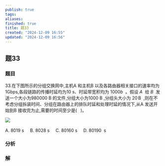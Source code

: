 ```yaml
---
publish: true
tags: 
aliases: 
finished: true
title: 题33
created: "2024-12-09 16:55"
updated: "2024-12-09 16:56"
---
```

## 题33
### 题目
33.在下图所示的分组交换网中,主机A 和主机B 以及各路由器相关接口的速率均为1Gbps,各段链路的传播时延均为10 s、时延带宽积均为 $1000b$  。假设 $A$  给 $B$  发送一个大小为980000 B 的文件,分组大小为1000 B ,分组头大小为 $20\,\mathrm{B}$  ,则在不考虑分组拆装时间、分组在路由器上的排队时延和处理时延的情况下,从A 发送开始到B 接收完为止,需要的时间至少是(   )。  

![](https://img.hwenyi.tech/202412100051907.webp)  

A. 8019 s     B. 8028 s     C. 80160 s     D. 80190  s  
### 分析

### 解